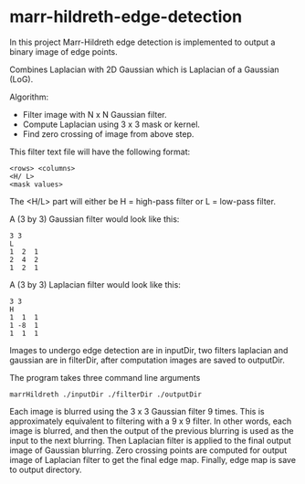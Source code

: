 # marr-hildreth-edge-detection

In this project Marr-Hildreth edge detection is implemented to output a binary image of edge points.  

Combines Laplacian with 2D Gaussian which is Laplacian of a Gaussian (LoG).  

Algorithm:  

- Filter image with N x N Gaussian filter.
- Compute Laplacian using 3 x 3 mask or kernel.
- Find zero crossing of image from above step.

This filter text file will have the following format:  

    <rows> <columns>  
    <H/ L>  
    <mask values>  

The &lt;H/L&gt; part will either be H = high-pass filter or L = low-pass filter.  

A (3 by 3) Gaussian filter would look like this:

    3 3  
    L  
    1  2  1  
    2  4  2  
    1  2  1

A (3 by 3) Laplacian filter would look like this:

    3 3  
    H  
    1  1  1  
    1 -8  1  
    1  1  1

Images to undergo edge detection are in inputDir, two filters laplacian and gaussian are in filterDir, after computation images are saved to outputDir.  

The program takes three command line arguments  

    marrHildreth ./inputDir ./filterDir ./outputDir

Each image is blurred using the 3 x 3 Gaussian filter 9 times. This is approximately equivalent to filtering with a 9 x 9 filter. In other words, each image is blurred, and then the output of the previous blurring is used as the input to the next blurring. Then Laplacian filter is applied to the final output image of Gaussian blurring. Zero crossing points are computed for output image of Laplacian filter to get the final edge map. Finally, edge map is save to output directory.
